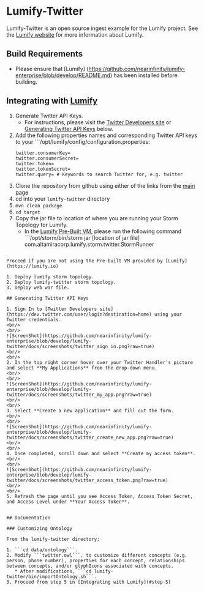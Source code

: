 # Lumify-Twitter

Lumify-Twitter is an open source ingest example for the Lumify project. See the [Lumify website](http://lumify.io) for more information about Lumify.

## Build Requirements

* Please ensure that [Lumify] (https://github.com/nearinfinity/lumify-enterprise/blob/develop/README.md) has been installed before building.

## Integrating with [Lumify](https://lumify.io)

1. Generate Twitter API Keys. 
   * For instructions, please visit the [Twitter Developers site](https://dev.twitter.com/) or [Generating Twitter API Keys](#generating-twitter-api-keys) below. 
2. Add the following properties names and corresponding Twitter API keys to your ```/opt/lumify/config/configuration.properties:
	```
	twitter.consumerKey=
	twitter.consumerSecret=
	twitter.token=
	twitter.tokenSecret=
	twitter.query= # Keywords to search Twitter for, e.g. twitter
	```
3. Clone the repository from github using either of the links from the [main page](https://github.com/nearinfinity/lumify-enterprise/tree/develop/lumify-twitter)
4. cd into your ```lumify-twitter``` directory
5. <a name="step-5"/>```mvn clean package```
6. ```cd target```
7. Copy the jar file to location of where you are running your Storm Topology for Lumify.
   * In the [Lumify Pre-Built VM](https://github.com/nearinfinity/lumify-enterprise/tree/develop/docs/PREBUILT_VM.md), please run the following command ```/opt/storm/bin/storm jar
   [location of jar file]
   com.altamiracorp.lumify.storm.twitter.StormRunner
```

Proceed if you are not using the Pre-built VM provided by [Lumify](https://lumify.io)

1. Deploy lumify storm topology.
2. Deploy lumify-twitter storm topology. 
3. Deploy web war file.

## Generating Twitter API Keys

1. Sign In to [Twitter Developers site](https://dev.twitter.com/user/login?destination=home) using your Twitter credentials.
<br/>
<br/>
![ScreenShot](https://github.com/nearinfinity/lumify-enterprise/blob/develop/lumify-twitter/docs/screenshots/twitter_sign_in.png?raw=true)
<br/>
<br/>
2. In the top right corner hover over your Twitter Handler’s picture and select **My Applications** from the drop-down menu.
<br/>
<br/>
![ScreenShot](https://github.com/nearinfinity/lumify-enterprise/blob/develop/lumify-twitter/docs/screenshots/twitter_my_app.png?raw=true)
<br/>
<br/>
3. Select **Create a new application** and fill out the form.
<br/>
<br/>
![ScreenShot](https://github.com/nearinfinity/lumify-enterprise/blob/develop/lumify-twitter/docs/screenshots/twitter_create_new_app.png?raw=true)
<br/>
<br/>
4. Once completed, scroll down and select **Create my access token**.
<br/>
<br/>
![ScreenShot](https://github.com/nearinfinity/lumify-enterprise/blob/develop/lumify-twitter/docs/screenshots/twitter_access_token.png?raw=true)
<br/>
<br/>
5. Refresh the page until you see Access Token, Access Token Secret, and Access Level under **Your Access Token**.


## Documentation

### Customizing Ontology

From the lumify-twitter directory: 

1. ```cd data/ontology```.
2. Modify ```twitter.owl```, to customize different concepts (e.g. person, phone number), properties for each concept, relationships between concepts, and/or glyphIcons associated with concepts.
   * After modifications, ```cd lumify-twitter/bin/importOntology.sh```.
3. Proceed from step 5 in [Integrating with Lumify](#step-5)

